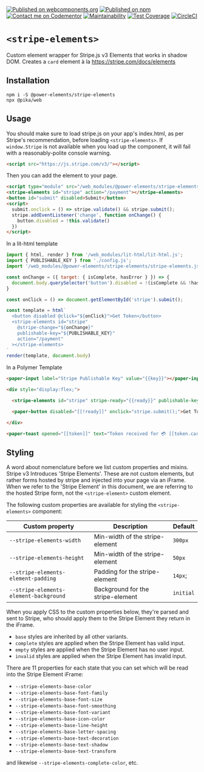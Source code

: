 [![Published on webcomponents.org](https://img.shields.io/badge/webcomponents.org-published-blue.svg)](https://www.webcomponents.org/element/bennypowers/stripe-elements)
[![Published on npm](https://img.shields.io/npm/v/@power-elements/stripe-elements.svg)](https://www.npmjs.com/package/@power-elements/stripe-elements)
[![Contact me on Codementor](https://cdn.codementor.io/badges/contact_me_github.svg)](https://www.codementor.io/bennyp?utm_source=github&utm_medium=button&utm_term=bennyp&utm_campaign=github)
[![Maintainability](https://api.codeclimate.com/v1/badges/b2205a301b0a8bb82d51/maintainability)](https://codeclimate.com/github/bennypowers/stripe-elements/maintainability)
[![Test Coverage](https://api.codeclimate.com/v1/badges/b2205a301b0a8bb82d51/test_coverage)](https://codeclimate.com/github/bennypowers/stripe-elements/test_coverage)
[![CircleCI](https://circleci.com/gh/bennypowers/stripe-elements.svg?style=svg)](https://circleci.com/gh/bennypowers/stripe-elements)

# `<stripe-elements>`

Custom element wrapper for Stripe.js v3 Elements that works in shadow DOM. Creates a `card` element à la https://stripe.com/docs/elements

## Installation
```
npm i -S @power-elements/stripe-elements
npx @pika/web
```

## Usage
You should make sure to load stripe.js on your app's index.html, as per Stripe's recommendation, before loading `<stripe-elements>`. If `window.Stripe` is not available when you load up the component, it will fail with a reasonably-polite console warning.

```html
<script src="https://js.stripe.com/v3/"></script>
```

Then you can add the element to your page.
```html
<script type="module" src="/web_modules/@power-elements/stripe-elements/stripe-elements.js"></script>
<stripe-elements id="stripe" action="/payment"></stripe-elements>
<button id="submit" disabled>Submit</button>
<script>
  submit.onclick = () => stripe.validate() && stripe.submit();
  stripe.addEventListener('change', function onChange() {
    button.disabled = !this.validate()
  })
</script>
```

In a lit-html template
```js
import { html, render } from '/web_modules/lit-html/lit-html.js';
import { PUBLISHABLE_KEY } from './config.js';
import '/web_modules/@power-elements/stripe-elements/stripe-elements.js';

const onChange = ({ target: { isComplete, hasError } }) => {
  document.body.querySelector('button').disabled = !(isComplete && !hasError)
}

const onClick = () => document.getElementById('stripe').submit();

const template = html`
  <button disabled @click="${onClick}">Get Token</button>
  <stripe-elements id="stripe"
    @stripe-change="${onChange}"
    publishable-key="${PUBLISHABLE_KEY}"
    action="/payment"
  ></stripe-elements>
`
render(template, document.body)
```

In a Polymer Template
```html
<paper-input label="Stripe Publishable Key" value="{{key}}"></paper-input>

<div style="display:flex;">

  <stripe-elements id="stripe" stripe-ready="{{ready}}" publishable-key="[[key]]" token="{{token}}"></stripe-elements>

  <paper-button disabled="[[!ready]]" onclick="stripe.submit();">Get Token</paper-button>

</div>

<paper-toast opened="[[token]]" text="Token received for 💳 [[token.card.last4]]! 🤑"></paper-toast>
```

## Styling

A word about nomenclature before we list custom properties and mixins. Stripe v3
Introduces 'Stripe Elements'. These are not custom elements, but rather forms
hosted by stripe and injected into your page via an iFrame. When we refer to the
'Stripe Element' in this document, we are referring to the hosted Stripe form,
not the `<stripe-element>` custom element.

The following custom properties are available for styling the `<stripe-elements>` component:

| Custom property | Description | Default |
| --- | --- | --- |
| `--stripe-elements-width` | Min-width of the stripe-element | `300px` |
| `--stripe-elements-height` | Min-width of the stripe-element | `50px` |
| `--stripe-elements-element-padding` | Padding for the stripe-element | `14px`;
| `--stripe-elements-element-background` | Background for the stripe-element | `initial` |

When you apply CSS to the custom properties below, they're parsed and sent to Stripe, who should apply them to the Stripe Element they return in the iFrame.  

- `base` styles are inherited by all other variants.  
- `complete` styles are applied when the Stripe Element has valid input.  
- `empty` styles are applied when the Stripe Element has no user input.  
- `invalid` styles are applied when the Stripe Element has invalid input.

There are 11 properties for each state that you can set which will be read into the Stripe Element iFrame:

- `--stripe-elements-base-color`
- `--stripe-elements-base-font-family`
- `--stripe-elements-base-font-size`
- `--stripe-elements-base-font-smoothing`
- `--stripe-elements-base-font-variant`
- `--stripe-elements-base-icon-color`
- `--stripe-elements-base-line-height`
- `--stripe-elements-base-letter-spacing`
- `--stripe-elements-base-text-decoration`
- `--stripe-elements-base-text-shadow`
- `--stripe-elements-base-text-transform`

and likewise `--stripe-elements-complete-color`, etc.
